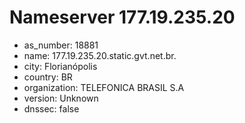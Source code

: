 # Nameserver 177.19.235.20

* as_number: 18881
* name: 177.19.235.20.static.gvt.net.br.
* city: Florianópolis
* country: BR
* organization: TELEFONICA BRASIL S.A
* version: Unknown
* dnssec: false
